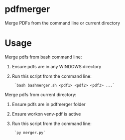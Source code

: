 # pdfmerger
Merge PDFs from the command line or current directory

# Usage
Merge pdfs from bash command line:
1. Ensure pdfs are in any WINDOWS directory 
2. Run this script from the command line:
    
        `bash bashmerger.sh <pdf1> <pdf2> <pdf3> ...`

Merge pdfs from current directory:
1. Ensure pdfs are in pdfmerger folder
2. Ensure workon venv-pdf is active
3. Run this script from the command line:
    
        `py merger.py`
